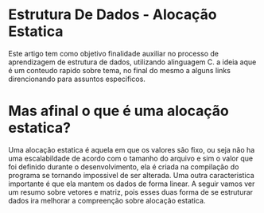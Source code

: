 # Estrutura De Dados - Alocação Estatica

Este artigo tem como objetivo finalidade auxiliar no processo de aprendizagem de estrutura de dados, utilizando alinguagem C. a ideia aque é um conteudo rapido sobre tema, no final do mesmo a alguns links direncionando para assuntos especificos.

# Mas afinal o que é uma alocação estatica?
Uma alocação estatica é aquela em que os valores são fixo, ou seja não ha uma escalabildade de acordo com o tamanho do arquivo e sim o valor que foi definido durante o desenvolvimento, ela é criada na compilação do programa  se tornando impossivel de ser alterada. Uma outra caracteristica importante é que ela mantem os dados de forma linear.
A seguir vamos ver um resumo sobre vetores e matriz, pois esses duas forma de se estruturar dados ira melhorar a compreenção sobre alocação estatica.






